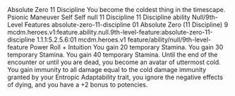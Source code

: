 <ability>
  <name>Absolute Zero</name>
  <cost>11 Discipline</cost>
  <flavor>You become the coldest thing in the timescape.</flavor>
  <keywords>
    <keyword>Psionic</keyword>
  </keywords>
  <type>Maneuver</type>
  <distance>Self</distance>
  <target>Self</target>
  <metadata>
    <class>null</class>
    <cost>11 Discipline</cost>
    <cost_amount>11</cost_amount>
    <cost_resource>Discipline</cost_resource>
    <feature_type>ability</feature_type>
    <file_dpath>Null/9th-Level Features</file_dpath>
    <item_id>absolute-zero-11-discipline</item_id>
    <item_index>01</item_index>
    <item_name>Absolute Zero (11 Discipline)</item_name>
    <level>9</level>
    <scc>mcdm.heroes.v1:feature.ability.null.9th-level-feature:absolute-zero-11-discipline</scc>
    <scdc>1.1.1:5.2.5.6:01</scdc>
    <source>mcdm.heroes.v1</source>
    <type>feature/ability/null/9th-level-feature</type>
  </metadata>
  <effects>
    <effect type="roll">
      <roll>Power Roll + Intuition</roll>
      <t1>You gain 20 temporary Stamina.</t1>
      <t2>You gain 30 temporary Stamina.</t2>
      <t3>You gain 40 temporary Stamina.</t3>
    </effect>
    <effect type="mundane">Until the end of the encounter or until you are dead, you become an avatar of uttermost cold. You gain immunity to all damage equal to the cold damage immunity granted by your Entropic Adaptability trait, you ignore the negative effects of dying, and you have a +2 bonus to potencies.</effect>
  </effects>
</ability>
